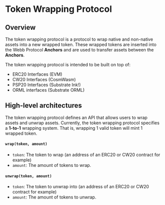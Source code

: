 # Token Wrapping Protocol

## Overview
The token wrapping protocol is a protocol to wrap native and non-native assets into a new wrapped token. These wrapped tokens are inserted into the Webb Protocol **Anchors** and are used to transfer assets between the **Anchors**.

The token wrapping protocol is intended to be built on top of:
- ERC20 Interfaces (EVM)
- CW20 Interfaces (CosmWasm)
- PSP20 Interfaces (Substrate Ink!)
- ORML interfaces (Substrate ORML)

## High-level architectures
The token wrapping protocol defines an API that allows users to wrap assets and unwrap assets. Currently, the token wrapping protocol specifies a **1-to-1** wrapping system. That is, wrapping 1 valid token will mint 1 wrapped token.

#### `wrap(token, amount)`
- `token`: The token to wrap (an address of an ERC20 or CW20 contract for example)
- `amount`: The amount of tokens to wrap.

#### `unwrap(token, amount)`
- `token`: The token to unwrap into (an address of an ERC20 or CW20 contract for example)
- `amount`: The amount of tokens to unwrap.